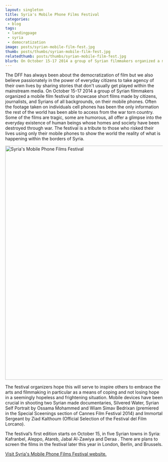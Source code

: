 ```yaml
---
layout: singleton
title: Syria's Mobile Phone Films Festival
categories:
 - blog
tags:
 - landingpage
 - syria
 - democratization
image: posts/syrian-mobile-film-fest.jpg
thumb: posts/thumbs/syrian-mobile-film-fest.jpg
relatedthumb: posts/thumbs/syrian-mobile-film-fest.jpg
blurb: On October 15-17 2014 a group of Syrian filmmakers organized a mobile film festival to showcase short films made by citizens, journalists, and Syrians of all backgrounds, on their mobile phones.
---
```


The DFF has always been about the democratization of film but we also believe passionately in the power of everyday citizens to take agency of their own lives by sharing stories that don't usually get played within the mainstream media. On October 15-17 2014 a group of Syrian filmmakers organized a mobile film festival to showcase short films made by citizens, journalists, and Syrians of all backgrounds, on their mobile phones. Often the footage taken on individuals cell phones has been the only information the rest of the world has been able to access from the war torn country. Some of the films are tragic, some are humorous, all offer a glimpse into the everyday existence of human beings whose homes and society have been destroyed through war. The festival is a tribute to those who risked their lives using only their mobile phones to show the world the reality of what is happening within the borders of Syria.

<img align="center" class="img-responsive" src="{{ 'posts/SYRIA-FILM-FESTIVAL-570.jpg' | asset_path }}" width="750" alt="Syria's Mobile Phone Films Festival">

The festival organizers hope this will serve to inspire others to embrace the arts and filmmaking in particular as a means of coping and not losing hope in a seemingly hopeless and frightening situation. Mobile devices have been crucial in shooting two Syrian made documentaries, Silvered Water, Syrian Self Portrait by Ossama Mohammed and Wiam Simav Bedrixan (premiered in the Special Sceenings section of Cannes Film Festival 2014)
 and Immortal Sergeant by Ziad Kalthoum (Official Selection of the Festival del Film Lorcano).

The festival’s first edition starts on October 15, in five Syrian towns in Syria: Kafranbel, Aleppo, Atareb, Jabal Al-Zawiya and Deraa . There are plans to screen the films in the festival later this year in London, Berlin, and Brussels.

<a href="http://syria-film.com/index-en.htm" target="_blank">Visit Syria's Mobile Phone Films Festival website.</a>
